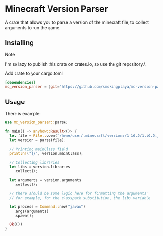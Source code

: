 # Minecraft Version Parser
A crate that allows you to parse a version of the minecraft file, to collect arguments to run the game.

## Installing
> [!NOTE]
> I'm so lazy to publish this crate on crates.io, so use the git repository.\

Add crate to your cargo.toml
```toml
[dependencies]
mc_version_parser = {git="https://github.com/smokingplaya/mc-version-parser"}
```

## Usage
There is example:
```rs
use mc_version_parser::parse;

fn main() -> anyhow::Result<()> {
  let file = File::open("/home/user/.minecraft/versions/1.16.5/1.16.5.json")?;
  let version = parse(file);

  // Printing mainClass field
  println!("{}", version.mainClass);

  // Collecting libraries
  let libs = version.libraries
    .collect();

  let arguments = version.arguments
    .collect();

  // there should be some logic here for formatting the arguments;
  // for example, for the classpath substitution, the libs variable

  let process = Command::new("javaw")
    .args(arguments)
    .spawn();

  Ok(())
}
```